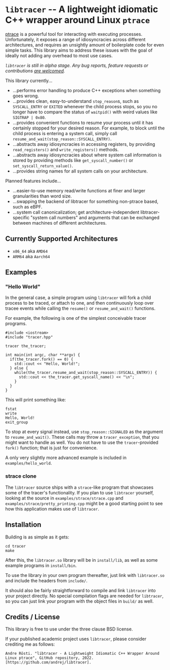 # `libtracer` -- A lightweight idiomatic C++ wrapper around Linux `ptrace`

[ptrace][1] is a powerful tool for interacting with executing processes.
Unfortunately, it exposes a range of idiosyncracies across different
architectures, and requires an unsightly amount of boilerplate code for
even simple tasks. This library aims to address these issues with the goal
of ideally not adding any overhead to most use cases.

*`libtracer` is still in alpha stage. Any bug reports, feature requests or
contributions [are welcomed][2].*

This library currently...

- ...performs error handling to produce C++ exceptions when something goes 
  wrong.
- ...provides clean, easy-to-understand `stop_reason`s, such as `SYSCALL_ENTRY`
  or `EXITED` whenever the child process stops, so you no longer have to compare
  the status of `waitpid()` with weird values like `SIGTRAP | 0x80`.
- ...provides convenient functions to resume your process until it has certainly
  stopped for your desired reason. For example, to block until the child process
  is entering a system call, simply call 
   `resume_and_wait(stop_reason::SYSCALL_ENTRY)`.
- ...abstracts away idiosyncracies in accessing registers, by providing
  `read_registers()` and `write_registers()` methods.
- ...abstracts away idiosyncracies about where system call information is stored
  by providing methods like `get_syscall_number()` or 
  `set_syscall_return_value()`.
- ...provides string names for all system calls on your architecture.

Planned features include...

- ...easier-to-use memory read/write functions at finer and larger granularities 
  than word size.
- ...swapping the backend of libtracer for something non-ptrace based, such as
  eBPF.
- ...system call canonicalization; get architecture-independent libtracer-
  specific "system call numbers" and arguments that can be exchanged between
  machines of different architectures.


## Currently Supported Architectures

- `x86_64` aka `AMD64`
- `ARM64` aka `Aarch64`


## Examples

### "Hello World"

In the general case, a simple program using `libtracer` will fork a child
process to be traced, or attach to one, and then continuously loop over
tracee events while calling the `resume()` or `resume_and_wait()` functions.

For example, the following is one of the simplest conceivable tracer programs.

    #include <iostream>
    #include "tracer.hpp"

    tracer the_tracer;

    int main(int argc, char **argv) {
      if(the_tracer.fork() == 0) {
        std::cout << "Hello, World!";
      } else {
        while(the_tracer.resume_and_wait(stop_reason::SYSCALL_ENTRY)) {
          std::cout << the_tracer.get_syscall_name() << "\n";
        }
      }
    }

This will print something like:

    fstat
    write
    Hello, World!
    exit_group 

To stop at every signal instead, use `stop_reason::SIGNALED` as the argument
to `resume_and_wait()`. These calls may throw a `tracer_exception`, that you
might want to handle as well. You do not have to use the `tracer`-provided
`fork()` function; that is just for convenience.

A only very slightly more advanced example is included in 
`examples/hello_world`. 

### strace clone

The `libtracer` source ships with a `strace`-like program that showcases some
of the tracer's functionality. If you plan to use `libtracer` yourself, looking
at the source in `examples/strace/strace.cpp` and 
`examples/strace/pretty_printing.cpp` might be a good starting point
to see how this application makes use of `libtracer`.


## Installation

Building is as simple as it gets:

    cd tracer
    make
  
After this, the `libtracer.so` library will be in `install/lib`, as well as 
some example programs in `install/bin`.

To use the library in your own program thereafter, just link with `libtracer.so`
and include the headers from `include/`.

It should also be fairly straightforward to compile and link `libtracer` into
your project directly. No special compilation flags are needed for `libtracer`,
so you can just link your program with the object files in `build/` as well.


## Credits / License

This library is free to use under the three clause BSD license.

If your published academic project uses `libtracer`, please consider crediting
me as follows:

    Andre Rösti. "libtracer - A Lightweight Idiomatic C++ Wrapper Around Linux ptrace", GitHub repository, 2022. [https://github.com/andrej/libtracer]. 

[1]: https://man7.org/linux/man-pages/man2/ptrace.2.html
[2]: https://github.com/andrej/tracer
